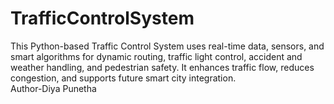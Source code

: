 # TrafficControlSystem
This Python-based Traffic Control System uses real-time data, sensors, and smart algorithms for dynamic routing, traffic light control, accident and weather handling, and pedestrian safety. It enhances traffic flow, reduces congestion, and supports future smart city integration.
<br>
Author-Diya Punetha
